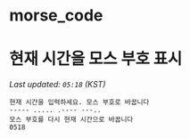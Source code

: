 # morse_code
# 현재 시간을 모스 부호 표시
<!-- MORSE_TIME_START -->
_Last updated: `05:18` (KST)_

```
현재 시간을 입력하세요. 모스 부호로 바꿉니다
----- ..... .---- ---..
모스 부호를 다시 현재 시간으로 바꿉니다
0518
```
<!-- MORSE_TIME_END -->
